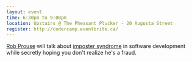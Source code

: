 ```yaml
---
layout: event
time: 6:30pm to 9:00pm
location: Upstairs @ The Pheasant Plucker - 20 Augusta Street
register: http://codercamp.eventbrite.ca/
---
```


[Rob Prouse](http://www.alteridem.net/) will talk about [imposter syndrome](https://en.wikipedia.org/wiki/Impostor_syndrome) 
in software development while secretly hoping you don't realize he's a fraud.